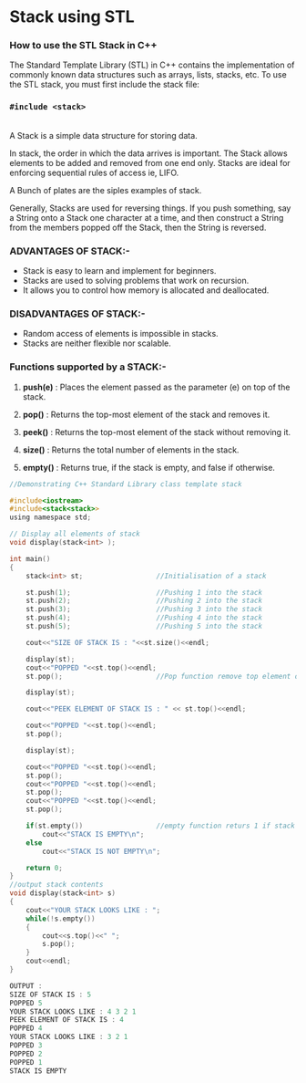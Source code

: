 # Stack using STL

### How to use the STL Stack in C++

The Standard Template Library (STL) in C++ contains the implementation of commonly known data structures such as arrays, lists, stacks, etc.
To use the STL stack, you must first include the stack file:
### `#include <stack>`

<br>
A Stack is a simple data structure for storing data.
<br>

In stack, the order in which the data arrives is important. The Stack allows elements to be added and removed from one end only. Stacks are ideal for enforcing sequential rules of access ie, LIFO.
<br>

A Bunch of plates are the siples examples of stack.
<br>

Generally, Stacks are used for reversing things. If you push something, say a String onto a Stack one character at a time, and then construct a String from the members popped off the Stack, then the String is reversed.
<br>
### ADVANTAGES OF STACK:-

* Stack is easy to learn and implement for beginners.<br>
* Stacks are used to solving problems that work on recursion.<br>
* It allows you to control how memory is allocated and deallocated.<br>

### DISADVANTAGES OF STACK:-

* Random access of elements is impossible in stacks.<br>
* Stacks are neither flexible nor scalable.<br>
  
### Functions supported by a STACK:-

1. <b>push(e)</b> : Places the element passed as the parameter (e) on top of the stack.

1. <b>pop()</b>  :  Returns the top-most element of the stack and removes it.

1. <b>peek()</b> :  Returns the top-most element of the stack without removing it.

1. <b>size()</b> :  Returns the total number of elements in the stack.

1. <b>empty()</b> : Returns true, if the stack is empty, and false if otherwise.
```c
//Demonstrating C++ Standard Library class template stack

#include<iostream> 
#include<stack<stack>>
using namespace std;

// Display all elements of stack
void display(stack<int> );

int main()
{
    stack<int> st;                  //Initialisation of a stack

    st.push(1);                     //Pushing 1 into the stack
    st.push(2);                     //Pushing 2 into the stack
    st.push(3);                     //Pushing 3 into the stack
    st.push(4);                     //Pushing 4 into the stack
    st.push(5);                     //Pushing 5 into the stack

    cout<<"SIZE OF STACK IS : "<<st.size()<<endl;

    display(st);                     
    cout<<"POPPED "<<st.top()<<endl;
    st.pop();                       //Pop function remove top element of the stack

    display(st);

    cout<<"PEEK ELEMENT OF STACK IS : " << st.top()<<endl;

    cout<<"POPPED "<<st.top()<<endl;
    st.pop();

    display(st);

    cout<<"POPPED "<<st.top()<<endl;
    st.pop();
    cout<<"POPPED "<<st.top()<<endl;
    st.pop();
    cout<<"POPPED "<<st.top()<<endl;
    st.pop();

    if(st.empty())                  //empty function returs 1 if stack is empty
        cout<<"STACK IS EMPTY\n";
    else
        cout<<"STACK IS NOT EMPTY\n";

    return 0;
}
//output stack contents
void display(stack<int> s)
{
    cout<<"YOUR STACK LOOKS LIKE : ";
    while(!s.empty())
    {
        cout<<s.top()<<" ";
        s.pop();
    }
    cout<<endl;
}
```
```c
OUTPUT : 
SIZE OF STACK IS : 5
POPPED 5
YOUR STACK LOOKS LIKE : 4 3 2 1
PEEK ELEMENT OF STACK IS : 4
POPPED 4
YOUR STACK LOOKS LIKE : 3 2 1
POPPED 3
POPPED 2
POPPED 1
STACK IS EMPTY
```